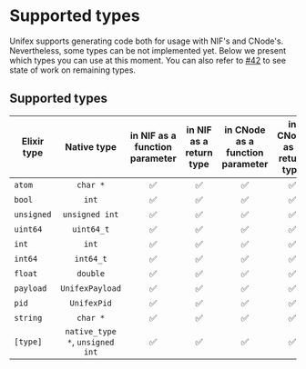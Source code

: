 # Supported types

Unifex supports generating code both for usage with NIF's and CNode's. 
Nevertheless, some types can be not implemented yet.
Below we present which types you can use at this moment. 
You can also refer to [#42](https://github.com/membraneframework/unifex/issues/42) to see 
state of work on remaining types.

## Supported types
| Elixir type | Native type                     | in NIF as a function parameter | in NIF as a return type | in CNode as a function parameter | in CNode as a return type  |
| ---------   | :-----------------------------: | :-------------------------: | :------------------: | :---------------------------: | :---------------------: |
| `atom`      | `char *`                        | ✅                          | ✅                    | ✅                            | ✅                      |
| `bool`      | `int`                           | ✅                          | ✅                    | ✅                            | ✅                      |
| `unsigned`  | `unsigned int`                  | ✅                          | ✅                    | ✅                            | ✅                      |
| `uint64`    | `uint64_t`                      | ✅                          | ✅                    | ✅                            | ✅                      |
| `int`       | `int`                           | ✅                          | ✅                    | ✅                            | ✅                      |
| `int64`     | `int64_t`                       | ✅                          | ✅                    | ✅                            | ✅                      |
| `float`     | `double`                        | ✅                          | ✅                    | ✅                            | ✅                      |
| `payload`   | `UnifexPayload`                 | ✅                          | ✅                    | ✅                            | ✅                      |
| `pid`       | `UnifexPid`                     | ✅                          | ✅                    | ✅                            | ✅                      |
| `string`    | `char *`                        | ✅                          | ✅                    | ✅                            | ✅                      |
| `[type]`    | `native_type *`, `unsigned int` | ✅                          | ✅                    | ✅                            | ✅                      |
